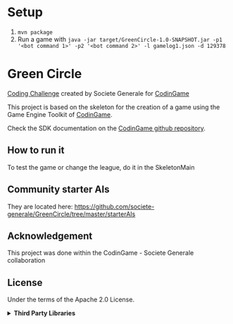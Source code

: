 # Setup

1. `mvn package`
2. Run a game with `java -jar target/GreenCircle-1.0-SNAPSHOT.jar -p1 '<bot command 1>' -p2 '<bot command 2>' -l gamelog1.json -d 129378`

# Green Circle 

[Coding Challenge](https://www.codingame.com/contests/green-circle) created by Societe Generale for [CodinGame](https://codingame.com)

This project is based on the skeleton for the creation of a game using the Game Engine Toolkit of [CodinGame](https://codingame.com).

Check the SDK documentation on the [CodinGame github repository](https://github.com/CodinGame/codingame-sdk-doc).

## How to run it
To test the game or change the league, do it in the SkeletonMain

## Community starter AIs
They are located here:
https://github.com/societe-generale/GreenCircle/tree/master/starterAIs


## Acknowledgement
This project was done within the CodinGame - Societe Generale collaboration

  
## License
Under the terms of the Apache 2.0 License.
  
<details><summary> <b>Third Party Libraries </b></summary>
  
| Component   | Version     | License  |
| ----------- | ----------- |----------|
| [codingame.gameengine.core](https://github.com/CodinGame/codingame-game-engine/tree/master/engine/core) | 3.15.0 | [MIT](https://github.com/CodinGame/codingame-game-engine/blob/master/LICENSE.txt) |
| [codingame.gameengine.runner](https://github.com/CodinGame/codingame-game-engine/tree/master/runner) | 3.15.0 | [MIT](https://github.com/CodinGame/codingame-game-engine/blob/master/LICENSE.txt) |
| [codingame.gameengine.module-entities](https://github.com/CodinGame/codingame-game-engine/tree/master/engine/modules/entities) | 3.15.0 | [MIT](https://github.com/CodinGame/codingame-game-engine/blob/master/LICENSE.txt) |
| [codingame.gameengine.module-endscreen](https://github.com/CodinGame/codingame-game-engine/tree/master/engine/modules/endscreen) | 3.15.0 | [MIT](https://github.com/CodinGame/codingame-game-engine/blob/master/LICENSE.txt) |
| [org.apache.commons.commons-lang3](https://github.com/apache/commons-lang)| 3.12.0 | [Apache 2.0](https://github.com/apache/commons-lang/blob/master/LICENSE.txt) |
</details>


